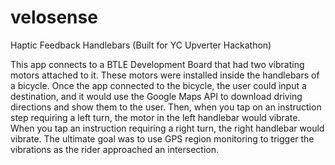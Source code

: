 velosense
=========

Haptic Feedback Handlebars (Built for YC Upverter Hackathon)

This app connects to a BTLE Development Board that had two vibrating motors attached to it.  These motors were installed inside the handlebars of a bicycle.  Once the app connected to the bicycle, the user could input a destination, and it would use the Google Maps API to download driving directions and show them to the user.  Then, when you tap on an instruction step requiring a left turn, the motor in the left handlebar would vibrate.  When you tap an instruction requiring a right turn, the right handlebar would vibrate.  The ultimate goal was to use GPS region monitoring to trigger the vibrations as the rider approached an intersection.  
